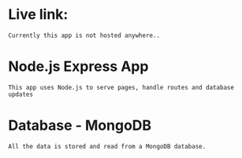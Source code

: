 # Live link:
    Currently this app is not hosted anywhere..

# Node.js Express App
    This app uses Node.js to serve pages, handle routes and database updates

# Database - MongoDB
    All the data is stored and read from a MongoDB database.